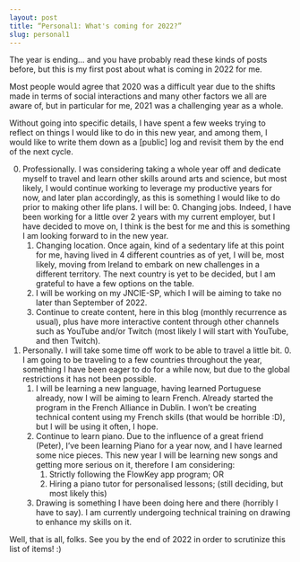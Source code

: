 ```yaml
---
layout: post
title: “Personal1: What's coming for 2022?”
slug: personal1
---
```


The year is ending… and you have probably read these kinds of posts before, but this is my first post about what is coming in 2022 for me.

Most people would agree that 2020 was a difficult year due to the shifts made in terms of social interactions and many other factors we all are aware of, but in particular for me, 2021 was a challenging year as a whole.

Without going into specific details, I have spent a few weeks trying to reflect on things I would like to do in this new year, and among them, I would like to write them down as a [public] log and revisit them by the end of the next cycle.

0. Professionally. I was considering taking a whole year off and dedicate myself to travel and learn other skills around arts and science, but most likely, I would continue working to leverage my productive years for now, and later plan accordingly, as this is something I would like to do prior to making other life plans. I will be:
    0. Changing jobs. Indeed, I have been working for a little over 2 years with my current employer, but I have decided to move on, I think is the best for me and this is something I am looking forward to in the new year.
    1. Changing location. Once again, kind of a sedentary life at this point for me, having lived in 4 different countries as of yet, I will be, most likely, moving from Ireland to embark on new challenges in a different territory. The next country is yet to be decided, but I am grateful to have a few options on the table.
    2. I will be working on my JNCIE-SP, which I will be aiming to take no later than September of 2022.
    3. Continue to create content, here in this blog (monthly recurrence as usual), plus have more interactive content through other channels such as YouTube and/or Twitch (most likely I will start with YouTube, and then Twitch).
1. Personally. I will take some time off work to be able to travel a little bit.
    0. I am going to be traveling to a few countries throughout the year, something I have been eager to do for a while now, but due to the global restrictions it has not been possible.
    1. I will be learning a new language, having learned Portuguese already, now I will be aiming to learn French. Already started the program in the French Alliance in Dublin. I won’t be creating technical content using my French skills (that would be horrible :D), but I will be using it often, I hope. 
    2. Continue to learn piano. Due to the influence of a great friend (Peter), I’ve been learning Piano for a year now, and I have learned some nice pieces. This new year I will be learning new songs and getting more serious on it, therefore I am considering:
        1. Strictly following the FlowKey app program; OR
        2. Hiring a piano tutor for personalised lessons; (still deciding, but most likely this)
    3. Drawing is something I have been doing here and there (horribly I have to say). I am currently undergoing technical training on drawing to enhance my skills on it.

Well, that is all, folks. See you by the end of 2022 in order to scrutinize this list of items! :)
